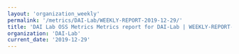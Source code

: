 ```yaml
---
layout: 'organization_weekly'
permalink: '/metrics/DAI-Lab/WEEKLY-REPORT-2019-12-29/'
title: 'DAI Lab OSS Metrics Metrics report for DAI-Lab | WEEKLY-REPORT-2019-12-29'
organization: 'DAI-Lab'
current_date: '2019-12-29'
---
```

